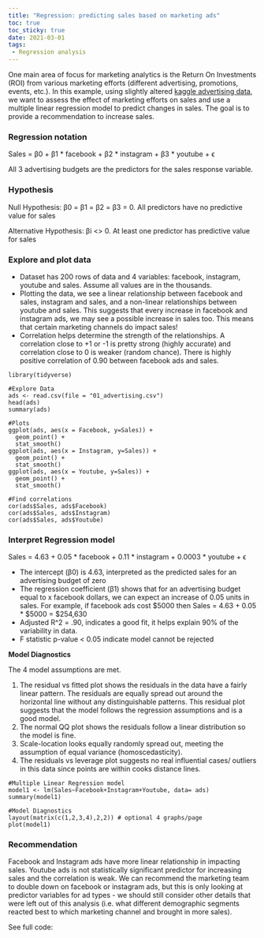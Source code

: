 ```yaml
---
title: "Regression: predicting sales based on marketing ads"
toc: true
toc_sticky: true
date: 2021-03-01
tags:
 - Regression analysis
---
```


One main area of focus for marketing analytics is the Return On Investments (ROI) from various marketing efforts (different advertising, promotions, events, etc.). In this example, using slightly altered [kaggle advertising data](https://www.kaggle.com/ashydv/advertising-dataset), we want to assess the effect of marketing efforts on sales and use a multiple linear regression model to predict changes in sales. The goal is to provide a recommendation to increase sales.

### Regression notation
Sales = β0 + β1 * facebook + β2 * instagram + β3 * youtube + ϵ

All 3 advertising budgets are the predictors for the sales response variable.

### Hypothesis
Null Hypothesis: β0 = β1 = β2 = β3 = 0. All predictors have no predictive value for sales

Alternative Hypothesis: βi <> 0. At least one predictor has predictive value for sales

### Explore and plot data
- Dataset has 200 rows of data and 4 variables: facebook, instagram, youtube and sales. Assume all values are in the thousands.
- Plotting the data, we see a linear relationship between facebook and sales, instagram and sales, and a non-linear relationships between youtube and sales. This suggests that every increase in facebook and instagram ads, we may see a possible increase in sales too. This means that certain marketing channels do impact sales!
- Correlation helps determine the strength of the relationships. A correlation close to +1 or -1 is pretty strong (highly accurate) and correlation close to 0 is weaker (random chance). There is highly positive correlation of 0.90 between facebook ads and sales.

```
library(tidyverse)

#Explore Data
ads <- read.csv(file = "01_advertising.csv")
head(ads)
summary(ads)

#Plots
ggplot(ads, aes(x = Facebook, y=Sales)) + 
  geom_point() + 
  stat_smooth()
ggplot(ads, aes(x = Instagram, y=Sales)) + 
  geom_point() + 
  stat_smooth()
ggplot(ads, aes(x = Youtube, y=Sales)) + 
  geom_point() + 
  stat_smooth()
  
#Find correlations
cor(ads$Sales, ads$Facebook)
cor(ads$Sales, ads$Instagram)
cor(ads$Sales, ads$Youtube)
```

### Interpret Regression model
Sales = 4.63 + 0.05 * facebook + 0.11 * instagram + 0.0003 * youtube + ϵ

- The intercept (β0) is 4.63, interpreted as the predicted sales for an advertising budget of zero
- The regression coefficient (β1) shows that for an advertising budget equal to x facebook dollars, we can expect an increase of 0.05 units in sales. For example, if facebook ads cost $5000 then Sales = 4.63 + 0.05 * $5000 = $254,630
- Adjusted R^2 = .90, indicates a good fit, it helps explain 90% of the variability in data.
- F statistic p-value < 0.05 indicate model cannot be rejected

**Model Diagnostics**

The 4 model assumptions are met.
1. The residual vs fitted plot shows the residuals in the data have a fairly linear pattern. The residuals are equally spread out around the horizontal line without any distinguishable patterns. This residual plot suggests that the model follows the regression assumptions and is a good model.
2. The normal QQ plot shows the residuals follow a linear distribution so the model is fine.
3. Scale-location looks equally randomly spread out, meeting the assumption of equal variance (homoscedasticity).
4. The residuals vs leverage plot suggests no real influential cases/ outliers in this data since points are within cooks distance lines.

```
#Multiple Linear Regression model
model1 <- lm(Sales~Facebook+Instagram+Youtube, data= ads)
summary(model1)

#Model Diagnostics
layout(matrix(c(1,2,3,4),2,2)) # optional 4 graphs/page 
plot(model1)
```

### Recommendation
Facebook and Instagram ads have more linear relationship in impacting sales. Youtube ads is not statistically significant predictor for increasing sales and the correlation is weak. We can recommend the marketing team to double down on facebook or instagram ads, but this is only looking at predictor variables for ad types - we should still consider other details that were left out of this analysis (i.e. what different demographic segments reacted best to which marketing channel and brought in more sales).

See full code:
